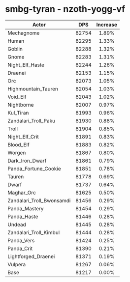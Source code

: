 # smbg-tyran - nzoth-yogg-vf
| Actor | DPS | Increase |
|---|:---:|:---:|
|Mechagnome|82754|1.89%|
|Human|82295|1.33%|
|Goblin|82288|1.32%|
|Gnome|82283|1.31%|
|Night_Elf_Haste|82244|1.26%|
|Draenei|82153|1.15%|
|Orc|82073|1.05%|
|Highmountain_Tauren|82054|1.03%|
|Void_Elf|82043|1.02%|
|Nightborne|82007|0.97%|
|Kul_Tiran|81993|0.96%|
|Zandalari_Troll_Paku|81930|0.88%|
|Troll|81904|0.85%|
|Night_Elf_Crit|81891|0.83%|
|Blood_Elf|81883|0.82%|
|Worgen|81867|0.80%|
|Dark_Iron_Dwarf|81861|0.79%|
|Panda_Fortune_Cookie|81851|0.78%|
|Tauren|81778|0.69%|
|Dwarf|81737|0.64%|
|Maghar_Orc|81625|0.50%|
|Zandalari_Troll_Bwonsamdi|81456|0.29%|
|Panda_Mastery|81454|0.29%|
|Panda_Haste|81446|0.28%|
|Undead|81445|0.28%|
|Zandalari_Troll_Kimbul|81444|0.28%|
|Panda_Vers|81424|0.25%|
|Panda_Crit|81390|0.21%|
|Lightforged_Draenei|81371|0.19%|
|Vulpera|81267|0.06%|
|Base|81217|0.00%|
